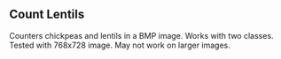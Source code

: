 ## Count Lentils
Counters chickpeas and lentils in a BMP image. Works with two classes. Tested with 768x728 image. May not work on larger images.
